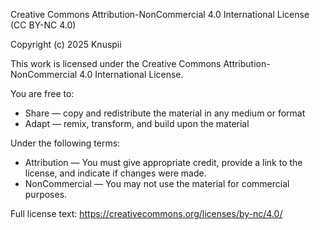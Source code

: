 Creative Commons Attribution-NonCommercial 4.0 International License (CC BY-NC 4.0)

Copyright (c) 2025 Knuspii

This work is licensed under the Creative Commons Attribution-NonCommercial 4.0 
International License. 

You are free to:
- Share — copy and redistribute the material in any medium or format
- Adapt — remix, transform, and build upon the material

Under the following terms:
- Attribution — You must give appropriate credit, provide a link to the license, 
  and indicate if changes were made.
- NonCommercial — You may not use the material for commercial purposes.

Full license text: https://creativecommons.org/licenses/by-nc/4.0/
